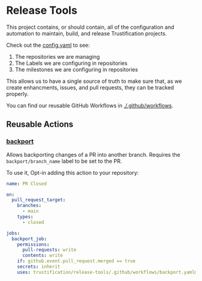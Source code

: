 # Release Tools

This project contains, or should contain, all of the configuration and automation to maintain, build, and release Trustification projects.

Check out the [config.yaml](./pkg/config/config.yaml) to see:

1. The repositories we are managing
1. The Labels we are configuring in repositories
1. The milestones we are configuring in repositories

This allows us to have a single source of truth to make sure that, as we create
enhancments, issues, and pull requests, they can be tracked properly.

You can find our reusable GitHub Workflows in [./.github/workflows](./.github/workflows).

## Reusable Actions

### [backport](./.github/workflows/backport.yaml)

Allows backporting changes of a PR into another branch. Requires the `backport/branch_name` label to be set to the PR.

To use it, Opt-in adding this action to your repository:

```yaml
name: PR Closed

on:
  pull_request_target:
    branches:
      - main
    types:
      - closed

jobs:
  backport_job:
    permissions:
      pull-requests: write
      contents: write
    if: github.event.pull_request.merged == true
    secrets: inherit
    uses: trustification/release-tools/.github/workflows/backport.yaml@main
```